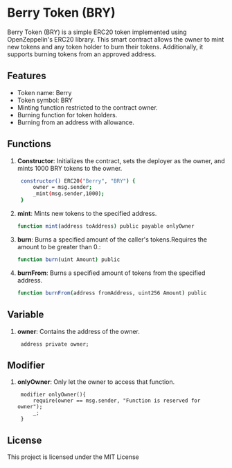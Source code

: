 # Berry Token (BRY)

Berry Token (BRY) is a simple ERC20 token implemented using OpenZeppelin's ERC20 library. This smart contract allows the owner to mint new tokens and any token holder to burn their tokens. Additionally, it supports burning tokens from an approved address.

## Features

- Token name: Berry
- Token symbol: BRY
- Minting function restricted to the contract owner.
- Burning function for token holders.
- Burning from an address with allowance.

## Functions

1. **Constructor**: Initializes the contract, sets the deployer as the owner, and mints 1000 BRY tokens to the owner.
   ```bash
    constructor() ERC20("Berry", "BRY") {
        owner = msg.sender;
        _mint(msg.sender,1000);
    }

2. **mint**: Mints new tokens to the specified address.
   ```bash
   function mint(address toAddress) public payable onlyOwner

3. **burn**: Burns a specified amount of the caller's tokens.Requires the amount to be greater than 0.:
   ```bash
   function burn(uint Amount) public

4. **burnFrom**: Burns a specified amount of tokens from the specified address.
   ```bash
   function burnFrom(address fromAddress, uint256 Amount) public

## Variable

1. **owner**: Contains the address of the owner.
   ```solidity
    address private owner;

## Modifier

1. **onlyOwner**: Only let the owner to access that function.
   ```solidity
    modifier onlyOwner(){
        require(owner == msg.sender, "Function is reserved for owner");
        _;
    }
## License

 This project is licensed under the MIT License
